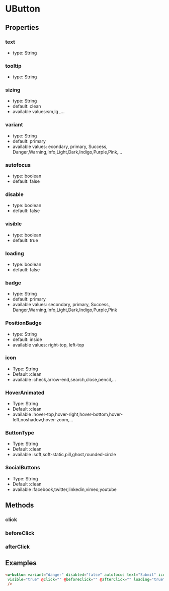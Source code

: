 # UButton

## Properties

### text

* type: String

### tooltip

* type: String

### sizing
* type: String
* default: clean
* available values:sm,lg ,... 

### variant

* type: String
* default: primary
* available values: econdary, primary, Success, Danger,Warning,Info,Light,Dark,Indigo,Purple,Pink,...
### autofocus

* type: boolean
* default: false

### disable

* type: boolean
* default: false

### visible

* type: boolean
* default: true

### loading

* type: boolean
* default: false

### badge

* type: String
* default: primary
* available values: secondary, primary, Success, Danger,Warning,Info,Light,Dark,Indigo,Purple,Pink

### PositionBadge
* type: String
* default: inside
* available values: right-top, left-top

### icon
* Type: String
* Default :clean
* available :check,arrow-end,search,close,pencil,...

### HoverAnimated
* Type: String
* Default :clean
* available :hover-top,hover-right,hover-bottom,hover-left,noshadow,hover-zoom,...
### ButtonType
* Type: String
* Default :clean
* available :soft,soft-static,pill,ghost,rounded-circle

### SocialButtons
* Type: String
* Default :clean
* available :facebook,twitter,linkedin,vimeo,youtube


## Methods

### click

### beforeClick

### afterClick

## Examples

```html
<u-button variant="danger" disabled="false" autofocus text="Submit" icon="pencil" HoverAnimated="hover-top" ButtonType="soft pill" SocialButtons="facebook"
 visible="true" @click="" @beforeClick="" @afterClick="" loading="true" badge="secondary" PositionBadge="inside"           
 />
```
